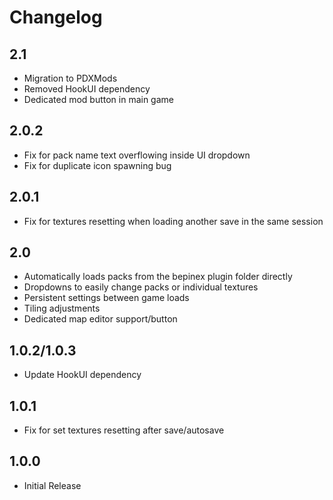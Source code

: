 # Changelog

## 2.1
- Migration to PDXMods 
- Removed HookUI dependency 
- Dedicated mod button in main game

## 2.0.2
- Fix for pack name text overflowing inside UI dropdown
- Fix for duplicate icon spawning bug

## 2.0.1
- Fix for textures resetting when loading another save in the same session 

## 2.0
- Automatically loads packs from the bepinex plugin folder directly
- Dropdowns to easily change packs or individual textures
- Persistent settings between game loads
- Tiling adjustments
- Dedicated map editor support/button 

## 1.0.2/1.0.3
- Update HookUI dependency 

## 1.0.1
- Fix for set textures resetting after save/autosave

## 1.0.0 
- Initial Release